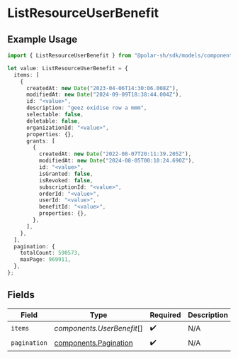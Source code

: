 # ListResourceUserBenefit

## Example Usage

```typescript
import { ListResourceUserBenefit } from "@polar-sh/sdk/models/components";

let value: ListResourceUserBenefit = {
  items: [
    {
      createdAt: new Date("2023-04-06T14:30:06.008Z"),
      modifiedAt: new Date("2024-09-09T18:38:44.004Z"),
      id: "<value>",
      description: "geez oxidise row a mmm",
      selectable: false,
      deletable: false,
      organizationId: "<value>",
      properties: {},
      grants: [
        {
          createdAt: new Date("2022-08-07T20:11:39.205Z"),
          modifiedAt: new Date("2024-08-05T00:10:24.690Z"),
          id: "<value>",
          isGranted: false,
          isRevoked: false,
          subscriptionId: "<value>",
          orderId: "<value>",
          userId: "<value>",
          benefitId: "<value>",
          properties: {},
        },
      ],
    },
  ],
  pagination: {
    totalCount: 590573,
    maxPage: 969911,
  },
};
```

## Fields

| Field                                                          | Type                                                           | Required                                                       | Description                                                    |
| -------------------------------------------------------------- | -------------------------------------------------------------- | -------------------------------------------------------------- | -------------------------------------------------------------- |
| `items`                                                        | *components.UserBenefit*[]                                     | :heavy_check_mark:                                             | N/A                                                            |
| `pagination`                                                   | [components.Pagination](../../models/components/pagination.md) | :heavy_check_mark:                                             | N/A                                                            |